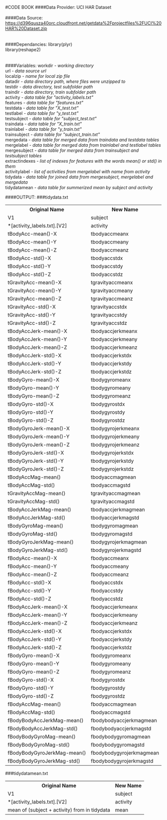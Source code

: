 #CODE BOOK
####Data Provider:
UCI HAR Dataset<br>
<br>
####Data Source:
https://d396qusza40orc.cloudfront.net/getdata%2Fprojectfiles%2FUCI%20HAR%20Dataset.zip<br>
<br>
<br>
####Dependancies:
library(plyr)<br>
library(reshape2)<br>
<br>
<br>
####Variables:
workdir <i>- working directory</i><br>
url <i>- data source url</i><br>
localzip <i>- name for local zip file</i><br>
datadir <i>- data directory path, where files were unzipped to</i><br>
testdir <i>- data directory, test subfolder path</i><br>
traindir <i>- data directory, train subfolder path</i><br>
activity <i>- data table for "activity_labels.txt"</i><br>
features <i>- data table for "features.txt"</i><br>
testdata <i>- data table for "X_test.txt"</i><br>
testlabel <i>- data table for "y_test.txt"</i><br>
testsubject <i>- data table for "subject_test.txt"</i><br>
traindata <i>- data table for "X_train.txt"</i><br>
trainlabel <i>- data table for "y_train.txt"</i><br>
trainsubject <i>- data table for "subject_train.txt"</i><br>
mergedata <i>- data table for merged data from traindata and testdata tables</i><br>
mergelabel <i>- data table for merged data from trainlabel and testlabel tables</i><br>
mergesubject <i>- data table for merged data from trainsubject and testsubject tables</i><br>
extractindexes <i>- list of indexes for features with the words mean() or std() in them</i><br>
activitylabel <i>- list of activities from mergelabel with name from activity</i><br>
tidydata <i>- data table for joined data from mergesubject, mergelabel and mergedata</i><br>
tidydatamean <i>- data table for summerized mean by subject and activity</i><br>

####OUTPUT:
###tidydata.txt
<table><tr><th>Original Name</th><th>New Name</th></tr>
<tr><td>V1</td><td>subject</td></tr>
<tr><td>*[activity_labels.txt].[V2]</td><td>activity</td></tr>
<tr><td>tBodyAcc-mean()-X</td><td>tbodyaccmeanx</td></tr>
<tr><td>tBodyAcc-mean()-Y</td><td>tbodyaccmeany</td></tr>
<tr><td>tBodyAcc-mean()-Z</td><td>tbodyaccmeanz</td></tr>
<tr><td>tBodyAcc-std()-X</td><td>tbodyaccstdx</td></tr>
<tr><td>tBodyAcc-std()-Y</td><td>tbodyaccstdy</td></tr>
<tr><td>tBodyAcc-std()-Z</td><td>tbodyaccstdz</td></tr>
<tr><td>tGravityAcc-mean()-X</td><td>tgravityaccmeanx</td></tr>
<tr><td>tGravityAcc-mean()-Y</td><td>tgravityaccmeany</td></tr>
<tr><td>tGravityAcc-mean()-Z</td><td>tgravityaccmeanz</td></tr>
<tr><td>tGravityAcc-std()-X</td><td>tgravityaccstdx</td></tr>
<tr><td>tGravityAcc-std()-Y</td><td>tgravityaccstdy</td></tr>
<tr><td>tGravityAcc-std()-Z</td><td>tgravityaccstdz</td></tr>
<tr><td>tBodyAccJerk-mean()-X</td><td>tbodyaccjerkmeanx</td></tr>
<tr><td>tBodyAccJerk-mean()-Y</td><td>tbodyaccjerkmeany</td></tr>
<tr><td>tBodyAccJerk-mean()-Z</td><td>tbodyaccjerkmeanz</td></tr>
<tr><td>tBodyAccJerk-std()-X</td><td>tbodyaccjerkstdx</td></tr>
<tr><td>tBodyAccJerk-std()-Y</td><td>tbodyaccjerkstdy</td></tr>
<tr><td>tBodyAccJerk-std()-Z</td><td>tbodyaccjerkstdz</td></tr>
<tr><td>tBodyGyro-mean()-X</td><td>tbodygyromeanx</td></tr>
<tr><td>tBodyGyro-mean()-Y</td><td>tbodygyromeany</td></tr>
<tr><td>tBodyGyro-mean()-Z</td><td>tbodygyromeanz</td></tr>
<tr><td>tBodyGyro-std()-X</td><td>tbodygyrostdx</td></tr>
<tr><td>tBodyGyro-std()-Y</td><td>tbodygyrostdy</td></tr>
<tr><td>tBodyGyro-std()-Z</td><td>tbodygyrostdz</td></tr>
<tr><td>tBodyGyroJerk-mean()-X</td><td>tbodygyrojerkmeanx</td></tr>
<tr><td>tBodyGyroJerk-mean()-Y</td><td>tbodygyrojerkmeany</td></tr>
<tr><td>tBodyGyroJerk-mean()-Z</td><td>tbodygyrojerkmeanz</td></tr>
<tr><td>tBodyGyroJerk-std()-X</td><td>tbodygyrojerkstdx</td></tr>
<tr><td>tBodyGyroJerk-std()-Y</td><td>tbodygyrojerkstdy</td></tr>
<tr><td>tBodyGyroJerk-std()-Z</td><td>tbodygyrojerkstdz</td></tr>
<tr><td>tBodyAccMag-mean()</td><td>tbodyaccmagmean</td></tr>
<tr><td>tBodyAccMag-std()</td><td>tbodyaccmagstd</td></tr>
<tr><td>tGravityAccMag-mean()</td><td>tgravityaccmagmean</td></tr>
<tr><td>tGravityAccMag-std()</td><td>tgravityaccmagstd</td></tr>
<tr><td>tBodyAccJerkMag-mean()</td><td>tbodyaccjerkmagmean</td></tr>
<tr><td>tBodyAccJerkMag-std()</td><td>tbodyaccjerkmagstd</td></tr>
<tr><td>tBodyGyroMag-mean()</td><td>tbodygyromagmean</td></tr>
<tr><td>tBodyGyroMag-std()</td><td>tbodygyromagstd</td></tr>
<tr><td>tBodyGyroJerkMag-mean()</td><td>tbodygyrojerkmagmean</td></tr>
<tr><td>tBodyGyroJerkMag-std()</td><td>tbodygyrojerkmagstd</td></tr>
<tr><td>fBodyAcc-mean()-X</td><td>fbodyaccmeanx</td></tr>
<tr><td>fBodyAcc-mean()-Y</td><td>fbodyaccmeany</td></tr>
<tr><td>fBodyAcc-mean()-Z</td><td>fbodyaccmeanz</td></tr>
<tr><td>fBodyAcc-std()-X</td><td>fbodyaccstdx</td></tr>
<tr><td>fBodyAcc-std()-Y</td><td>fbodyaccstdy</td></tr>
<tr><td>fBodyAcc-std()-Z</td><td>fbodyaccstdz</td></tr>
<tr><td>fBodyAccJerk-mean()-X</td><td>fbodyaccjerkmeanx</td></tr>
<tr><td>fBodyAccJerk-mean()-Y</td><td>fbodyaccjerkmeany</td></tr>
<tr><td>fBodyAccJerk-mean()-Z</td><td>fbodyaccjerkmeanz</td></tr>
<tr><td>fBodyAccJerk-std()-X</td><td>fbodyaccjerkstdx</td></tr>
<tr><td>fBodyAccJerk-std()-Y</td><td>fbodyaccjerkstdy</td></tr>
<tr><td>fBodyAccJerk-std()-Z</td><td>fbodyaccjerkstdz</td></tr>
<tr><td>fBodyGyro-mean()-X</td><td>fbodygyromeanx</td></tr>
<tr><td>fBodyGyro-mean()-Y</td><td>fbodygyromeany</td></tr>
<tr><td>fBodyGyro-mean()-Z</td><td>fbodygyromeanz</td></tr>
<tr><td>fBodyGyro-std()-X</td><td>fbodygyrostdx</td></tr>
<tr><td>fBodyGyro-std()-Y</td><td>fbodygyrostdy</td></tr>
<tr><td>fBodyGyro-std()-Z</td><td>fbodygyrostdz</td></tr>
<tr><td>fBodyAccMag-mean()</td><td>fbodyaccmagmean</td></tr>
<tr><td>fBodyAccMag-std()</td><td>fbodyaccmagstd</td></tr>
<tr><td>fBodyBodyAccJerkMag-mean()</td><td>fbodybodyaccjerkmagmean</td></tr>
<tr><td>fBodyBodyAccJerkMag-std()</td><td>fbodybodyaccjerkmagstd</td></tr>
<tr><td>fBodyBodyGyroMag-mean()</td><td>fbodybodygyromagmean</td></tr>
<tr><td>fBodyBodyGyroMag-std()</td><td>fbodybodygyromagstd</td></tr>
<tr><td>fBodyBodyGyroJerkMag-mean()</td><td>fbodybodygyrojerkmagmean</td></tr>
<tr><td>fBodyBodyGyroJerkMag-std()</td><td>fbodybodygyrojerkmagstd</td></tr></table>
###tidydatamean.txt
<table><tr><th>Original Name</th><th>New Name</th></tr>
<tr><td>V1</td><td>subject</td></tr>
<tr><td>*[activity_labels.txt].[V2]</td><td>activity</td></tr>
<tr><td>mean of (subject + activity) from in tidydata</td><td>mean</td></tr></table>
